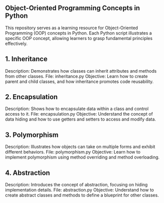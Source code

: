 
## Object-Oriented Programming Concepts in Python
This repository serves as a learning resource for Object-Oriented Programming (OOP) concepts in Python. Each Python script illustrates a specific OOP concept, allowing learners to grasp fundamental principles effectively.

## 1. Inheritance
Description: Demonstrates how classes can inherit attributes and methods from other classes.
File: inheritance.py
Objective: Learn how to create parent and child classes, and how inheritance promotes code reusability.
## 2. Encapsulation
Description: Shows how to encapsulate data within a class and control access to it.
File: encapsulation.py
Objective: Understand the concept of data hiding and how to use getters and setters to access and modify data.
## 3. Polymorphism
Description: Illustrates how objects can take on multiple forms and exhibit different behaviors.
File: polymorphism.py
Objective: Learn how to implement polymorphism using method overriding and method overloading.
## 4. Abstraction
Description: Introduces the concept of abstraction, focusing on hiding implementation details.
File: abstraction.py
Objective: Understand how to create abstract classes and methods to define a blueprint for other classes.